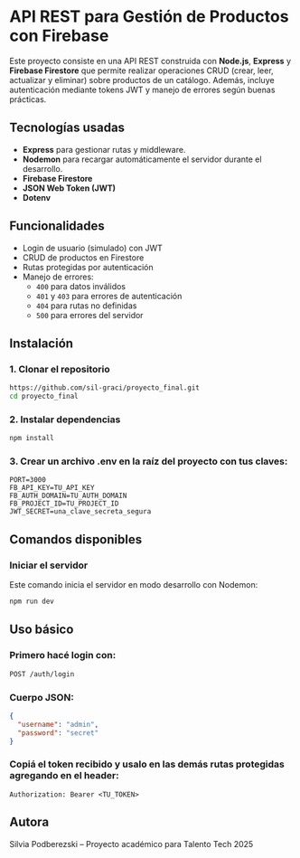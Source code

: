 # API REST para Gestión de Productos con Firebase

Este proyecto consiste en una API REST construida con **Node.js**, **Express** y **Firebase Firestore** que permite realizar operaciones CRUD (crear, leer, actualizar y eliminar) sobre productos de un catálogo. Además, incluye autenticación mediante tokens JWT y manejo de errores según buenas prácticas.

## Tecnologías usadas

- **Express** para gestionar rutas y middleware.
- **Nodemon** para recargar automáticamente el servidor durante el desarrollo.
- **Firebase Firestore**
- **JSON Web Token (JWT)**
- **Dotenv**

## Funcionalidades

- Login de usuario (simulado) con JWT
- CRUD de productos en Firestore
- Rutas protegidas por autenticación
- Manejo de errores:
  - `400` para datos inválidos
  - `401` y `403` para errores de autenticación
  - `404` para rutas no definidas
  - `500` para errores del servidor

## Instalación

### 1. Clonar el repositorio 
```bash
https://github.com/sil-graci/proyecto_final.git
cd proyecto_final
```

### 2. Instalar dependencias

```bash
npm install
```
### 3. Crear un archivo .env en la raíz del proyecto con tus claves:
```env
PORT=3000
FB_API_KEY=TU_API_KEY
FB_AUTH_DOMAIN=TU_AUTH_DOMAIN
FB_PROJECT_ID=TU_PROJECT_ID
JWT_SECRET=una_clave_secreta_segura
```


## Comandos disponibles

### Iniciar el servidor

Este comando inicia el servidor en modo desarrollo con Nodemon:

```bash
npm run dev
```
## Uso básico

### Primero hacé login con:

```bash
POST /auth/login
```
### Cuerpo JSON:

```json
{
  "username": "admin",
  "password": "secret"
}
```

### Copiá el token recibido y usalo en las demás rutas protegidas agregando en el header:
```http
Authorization: Bearer <TU_TOKEN>
```
## Autora
Silvia Podberezski – Proyecto académico para Talento Tech 2025